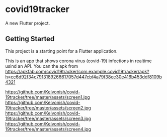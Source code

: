 # covid19tracker

A new Flutter project.

## Getting Started

This project is a starting point for a Flutter application.
 
 This is an app that shows corona virus (covid-19) infections in realtime usind an API. You can the apk from https://apkfab.com/covid19tracker/com.example.covid19tracker/apk?h=cc6d92f34c7913189266617057d447cbf4a79f38ee30e416b453ddf8109b4321

https://github.com/Kelvonish/covid-19tracker/tree/master/assets/screen1.jpg
https://github.com/Kelvonish/covid-19tracker/tree/master/assets/screen2.jpg
https://github.com/Kelvonish/covid-19tracker/tree/master/assets/screen3.jpg
https://github.com/Kelvonish/covid-19tracker/tree/master/assets/screen4.jpg

